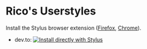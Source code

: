 # Rico's Userstyles

Install the Stylus browser extension ([Firefox](https://addons.mozilla.org/en-US/firefox/addon/styl-us/), [Chrome](https://chrome.google.com/webstore/detail/stylus/clngdbkpkpeebahjckkjfobafhncgmne?hl=en)).

- dev.to: [![Install directly with Stylus](https://img.shields.io/badge/Install%20directly%20with-Stylus-00adad.svg)](dev.to.user.css)
